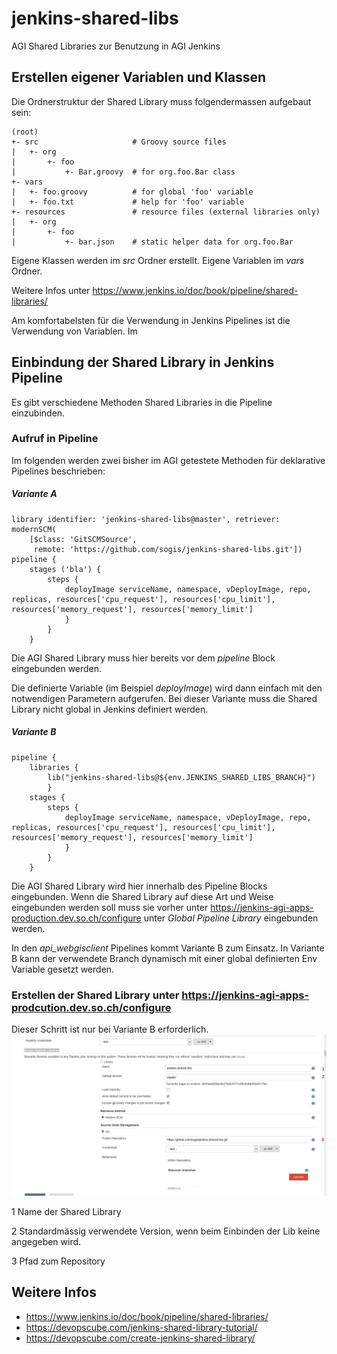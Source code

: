 # jenkins-shared-libs
AGI Shared Libraries zur Benutzung in AGI Jenkins

## Erstellen eigener Variablen und Klassen
Die Ordnerstruktur der Shared Library muss folgendermassen aufgebaut sein:
```
(root)
+- src                     # Groovy source files
|   +- org
|       +- foo
|           +- Bar.groovy  # for org.foo.Bar class
+- vars
|   +- foo.groovy          # for global 'foo' variable
|   +- foo.txt             # help for 'foo' variable
+- resources               # resource files (external libraries only)
|   +- org
|       +- foo
|           +- bar.json    # static helper data for org.foo.Bar
```
Eigene Klassen werden im *src* Ordner erstellt. Eigene Variablen im *vars* Ordner.

Weitere Infos unter https://www.jenkins.io/doc/book/pipeline/shared-libraries/

Am komfortabelsten für die Verwendung in Jenkins Pipelines ist die Verwendung von Variablen. Im 

## Einbindung der Shared Library in Jenkins Pipeline
Es gibt verschiedene Methoden Shared Libraries in die Pipeline einzubinden.

### Aufruf in Pipeline

Im folgenden werden zwei bisher im AGI getestete Methoden für deklarative Pipelines beschrieben:
##### Variante A
```
library identifier: 'jenkins-shared-libs@master', retriever: modernSCM(
    [$class: 'GitSCMSource',
     remote: 'https://github.com/sogis/jenkins-shared-libs.git'])
pipeline {
    stages ('bla') {
        steps {
            deployImage serviceName, namespace, vDeployImage, repo, replicas, resources['cpu_request'], resources['cpu_limit'], resources['memory_request'], resources['memory_limit']
            }
        }
    }
```
Die AGI Shared Library muss hier bereits vor dem *pipeline* Block eingebunden werden.

Die definierte Variable (im Beispiel *deployImage*) wird dann einfach mit den notwendigen Parametern aufgerufen. Bei dieser Variante muss die Shared Library nicht global in Jenkins definiert werden.

##### Variante B
```
pipeline {
    libraries {
        lib("jenkins-shared-libs@${env.JENKINS_SHARED_LIBS_BRANCH}")
        }
    stages {
        steps {
            deployImage serviceName, namespace, vDeployImage, repo, replicas, resources['cpu_request'], resources['cpu_limit'], resources['memory_request'], resources['memory_limit']
            }
        }
    }
```
Die AGI Shared Library wird hier innerhalb des Pipeline Blocks eingebunden. Wenn die Shared Library auf diese Art und Weise eingebunden werden soll muss sie vorher unter https://jenkins-agi-apps-production.dev.so.ch/configure unter *Global Pipeline Library* eingebunden werden. 

In den *api_webgisclient* Pipelines kommt Variante B zum Einsatz. In Variante B kann der verwendete Branch dynamisch mit einer global definierten Env Variable gesetzt werden.
### Erstellen der Shared Library unter https://jenkins-agi-apps-prodcution.dev.so.ch/configure
Dieser Schritt ist nur bei Variante B erforderlich.
![](https://github.com/sogis/jenkins-shared-libs/blob/master/defineGlobalPipelineLib.png)

1 Name der Shared Library

2 Standardmässig verwendete Version, wenn beim Einbinden der Lib keine angegeben wird.

3 Pfad zum Repository
## Weitere Infos

* https://www.jenkins.io/doc/book/pipeline/shared-libraries/
* https://devopscube.com/jenkins-shared-library-tutorial/
* https://devopscube.com/create-jenkins-shared-library/


